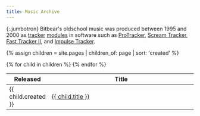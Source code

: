 ```yaml
---
title: Music Archive
---
```


{:.jumbotron}
Bitbear's oldschool music was produced between 1995 and 2000 as [tracker][]
[modules][mod] in software such as [ProTracker], [Scream
Tracker][scream-tracker], [Fast Tracker II][fast-tracker], and [Impulse
Tracker][impulse-tracker].

{% assign children = site.pages | children_of: page | sort: 'created' %}
<table>
  <thead>
    <tr>
      <th title="Release date" width="17%" class="r">Released</th>
      <th>Title</th>
    </tr>
  </thead>
  <tbody>
  {% for child in children %}
    <tr>
      <td class="r">{{ child.created }}</td>
      <td><a href="{{ child.url }}">{{ child.title }}</a></td>
    </tr>
  {% endfor %}
  </tbody>
</table>

[fast-tracker]: https://en.wikipedia.org/wiki/FastTracker_2
[impulse-tracker]: https://en.wikipedia.org/wiki/Impulse_Tracker
[mod]: https://en.wikipedia.org/wiki/Module_file
[protracker]: https://en.wikipedia.org/wiki/ProTracker
[scream-tracker]: https://en.wikipedia.org/wiki/Scream_Tracker
[tracker]: https://en.wikipedia.org/wiki/Music_tracker
